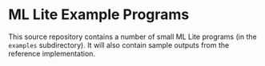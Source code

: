 # ML Lite Example Programs

This source repository contains a number of small ML Lite programs (in the
`examples` subdirectory).  It will also contain sample outputs from the
reference implementation.

